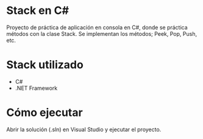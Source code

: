 # Stack en C#
Proyecto de práctica de aplicación en consola en C#, donde se práctica métodos con la clase Stack. Se implementan los métodos; Peek, Pop, Push, etc.

# Stack utilizado
- C#
- .NET Framework

# Cómo ejecutar
Abrir la solución (.sln) en Visual Studio y ejecutar el proyecto.
